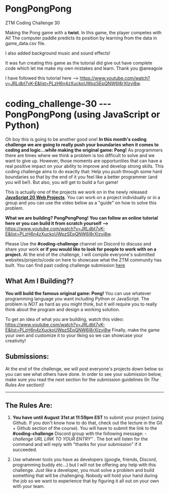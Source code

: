 # PongPongPong
ZTM Coding Challenge 30

Making the Pong game with a **twist**.
In this game, the player competes with AI!
The computer paddle predicts its position by learning from the data in game_data.csv file.

I also added background music and sound effects!

It was fun creating this game as the tutorial did give out have complete code which let me make my own mistakes and learn. Thank you @aneagoie

I have followed this tutorial here --> https://www.youtube.com/watch?v=JRLdbt7vK-E&list=PLzH6n4zXuckoUWpzSEpQNW6I8rXIzyi8w.

# coding_challenge-30 --- PongPongPong (using JavaScript or Python)

Oh boy this is going to be another good one! **In this month's coding challenge we are going to really push your boundaries when it comes to coding and logic...while making the original game: Pong!** As programmers there are times where we think a problem is too difficult to solve and we want to give up. However, those moments are opportunities that can have a real positive impact on your ability to improve and develop strong skills. This coding challenge aims to do exactly that: Help you push through some hard boundaries so that by the end of it you feel like a better programmer (and you will be!). But also, you will get to build a fun game!

This is actually one of the projects we work on in the newly released **[JavaScript 20 Web Projects](https://academy.zerotomastery.io/p/javascript-projects)**. You can work on a project individually or in a group and you can use the video below as a "guide" on how to solve this problem.

**What we are building? PongPongPong! You can follow an online tutorial here or you can build it from scratch yourself -->** https://www.youtube.com/watch?v=JRLdbt7vK-E&list=PLzH6n4zXuckoUWpzSEpQNW6I8rXIzyi8w. 

Please Use the **#coding-challenge** channel on Discord to discuss and share your work **or if you would like to look for people to work with on a project.** At the end of the challenge, I will compile everyone's submitted websites/projects/code on here to showcase what the ZTM community has built. You can find past coding challenge submission [here](https://zerotomastery.io/community/coding-challenges/)


## What Am I  Building??

**You will build the famous original game: Pong!** You can use whatever programming language you want including Python or JavaScript. The problem is *NOT* as hard as you might think, but it will require you to really think about the program and design a working solution. 

To get an idea of what you are building, watch this video: https://www.youtube.com/watch?v=JRLdbt7vK-E&list=PLzH6n4zXuckoUWpzSEpQNW6I8rXIzyi8w
Finally, make the game your own and customize it to your liking so we can showcase your creativity!

## Submissions:
At the end of the challenge, we will post everyone's projects down below so you can see what others have done. In order to see your submission below, make sure you read the next section for the submission guidelines (In *The Rules Are* section)!

------

## The Rules Are:

1. **You have until August 31st at 11:59pm EST** to submit your project (using Github. If you don't know how to do that, check out the lecture in the Git + Github section of the course). You will have to submit the link to the **#coding-challenge** Discord group with the following message:  *-challenge URL LINK TO YOUR ENTRY"* . The bot will listen for the command and will reply with "thanks for your submission" if it succeeded.

2. Use whatever tools you have as developers (google, friends, Discord, programming buddy etc...) but I will not be offering any help with this challenge. Just like a developer, you must solve a problem and build something that will be challenging. Nobody will hold your hand during the job so we want to experience that by figuring it all out on your own with your team. 

